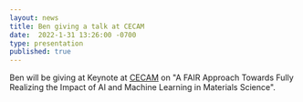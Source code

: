 ```yaml
---
layout: news
title: Ben giving a talk at CECAM
date:  2022-1-31 13:26:00 -0700
type: presentation
published: true
---
```


Ben will be giving at Keynote at [CECAM](https://madices.github.io/docs/speakers/) on "A FAIR Approach Towards Fully Realizing the Impact of AI and Machine Learning in Materials Science".
